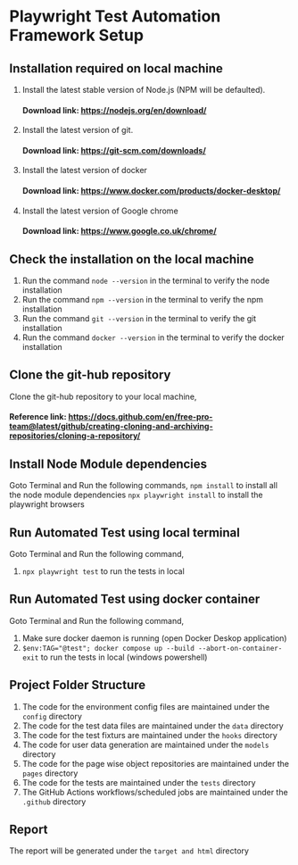 # Playwright Test Automation Framework Setup

## Installation required on local machine

1.  Install the latest stable version of Node.js (NPM will be defaulted).
    #### Download link: https://nodejs.org/en/download/
2.  Install the latest version of git.
    #### Download link: https://git-scm.com/downloads/
3.  Install the latest version of docker
    #### Download link: https://www.docker.com/products/docker-desktop/
4.  Install the latest version of Google chrome
    #### Download link: https://www.google.co.uk/chrome/

## Check the installation on the local machine

1.  Run the command `node --version` in the terminal to verify the node installation
2.  Run the command `npm --version` in the terminal to verify the npm installation
3.  Run the command `git --version` in the terminal to verify the git installation
4.  Run the command `docker --version` in the terminal to verify the docker installation

## Clone the git-hub repository

Clone the git-hub repository to your local machine,

#### Reference link: https://docs.github.com/en/free-pro-team@latest/github/creating-cloning-and-archiving-repositories/cloning-a-repository/

## Install Node Module dependencies

Goto Terminal and Run the following commands,
`npm install` to install all the node module dependencies
`npx playwright install` to install the playwright browsers

## Run Automated Test using local terminal

Goto Terminal and Run the following command,

1.  `npx playwright test` to run the tests in local

## Run Automated Test using docker container

Goto Terminal and Run the following command,

1.  Make sure docker daemon is running (open Docker Deskop application)
1.  `$env:TAG="@test"; docker compose up --build --abort-on-container-exit` to run the tests in local (windows powershell)

## Project Folder Structure

1.  The code for the environment config files are maintained under the `config` directory
2.  The code for the test data files are maintained under the `data` directory
3.  The code for the test fixturs are maintained under the `hooks` directory
4.  The code for user data generation are maintained under the `models` directory
5.  The code for the page wise object repositories are maintained under the `pages` directory
6.  The code for the tests are maintained under the `tests` directory
7.  The GitHub Actions workflows/scheduled jobs are maintained under the `.github` directory

## Report

The report will be generated under the `target and html` directory
